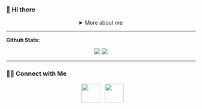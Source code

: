 ### 👋 Hi there 
<div align="center">
<details>
  <summary> More about me</summary>
<div align="left">
 
``` js
function dev(name, age, work) {
        this.name = name;
        this.age = age;
        this.work = work;
      }
      let ego-prog = new dev('Emanoel Georgio de Oliveira', 39, 'Student');
      console.log(ego-prog);
```
  </div>
</details>
</div>

---

**Github Stats:**

<p align="center">
  
  <img src="https://github-readme-stats.vercel.app/api?username=ego-prog&hide=stars&show_icons=true&theme=dracula&line_height=32">
  <img src="https://github-readme-stats.vercel.app/api/top-langs/?username=ego-prog&count_private=true&theme=dracula">

</p>

---
<h3> 🤝🏻 Connect with Me </h3>

<p align="center">
&nbsp; <a href="https://www.linkedin.com/in/emanoel-oliveira/" target="_blank" rel="noopener noreferrer"><img src="https://img.icons8.com/plasticine/100/000000/linkedin.png" width="50" /></a>
&nbsp; <a href="mailto:emanoel.oliveira@fatec.sp.gov.br" target="_blank" rel="noopener noreferrer"><img src="https://img.icons8.com/plasticine/100/000000/new-post.png" width="50" /></a>
</p>
